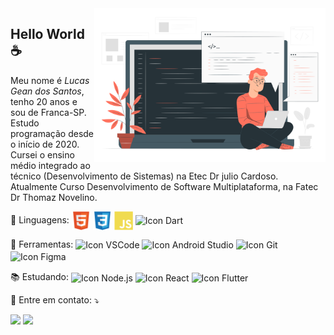 <img src="https://raw.githubusercontent.com/LucasTKP/LucasTKP/main/image.svg" min-width="370px" max-width="370px" width="370px" align="right" alt="Notebook">

<h2>Hello World ☕</h2>

<p style="font-size:14px" align="left"> 
    Meu nome é <em>Lucas Gean dos Santos</em>, tenho 20 anos e sou de Franca-SP.<br>
    Estudo programação desde o início de 2020.<br>
    Cursei o ensino médio integrado ao técnico (Desenvolvimento de Sistemas) na Etec Dr julio Cardoso.
    Atualmente Curso Desenvolvimento de Software Multiplataforma, na Fatec Dr Thomaz Novelino.
</p>

<p align="left">🦄 Linguagens:
    <img align="center" alt="Icon HTML" height="30" title="HTML" src="https://raw.githubusercontent.com/devicons/devicon/master/icons/html5/html5-original.svg" />
    <img align="center" alt="Icon CSS" height="30" title="CSS" src="https://raw.githubusercontent.com/devicons/devicon/master/icons/css3/css3-original.svg" />
    <img align="center" alt="Icon Javascript" height="30" title="Javascript" src="https://raw.githubusercontent.com/devicons/devicon/master/icons/javascript/javascript-plain.svg" />
    <img align="center" alt="Icon Dart" height="30" title="Dart" src="https://firebasestorage.googleapis.com/v0/b/aredev-418e3.appspot.com/o/images%20to%20readme%2FDart-logo.png?alt=media&token=d54f31eb-9838-47ca-bca0-fc1aaf0ee965" />
    
</p>

<p align="left">💼 Ferramentas:
    <img align="center" alt="Icon VSCode" height="30" title="Visual Studio Code" src="https://cdn.jsdelivr.net/gh/devicons/devicon/icons/vscode/vscode-original.svg" />
    <img align="center" alt="Icon Android Studio" height="30" title="Android Studio" src="https://firebasestorage.googleapis.com/v0/b/aredev-418e3.appspot.com/o/images%20to%20readme%2Fpngwing.com%20(1).png?alt=media&token=8de23880-4dc1-4864-9bd1-5c67478b23fa" />
    <img align="center" alt="Icon Git" height="30" title="Git" src="https://cdn.jsdelivr.net/gh/devicons/devicon/icons/git/git-original.svg" />
    <img align="center" alt="Icon Figma" height="30" title="Figma" src="https://cdn.jsdelivr.net/gh/devicons/devicon/icons/figma/figma-original.svg" /> 
</p>

<p align="left">📚 Estudando:
    <img align="center" alt="Icon Node.js" height="30" title="Node.js" src="https://cdn.jsdelivr.net/gh/devicons/devicon/icons/nodejs/nodejs-original.svg" />
    <img align="center" alt="Icon React" height="30" title="React" src="https://cdn.jsdelivr.net/gh/devicons/devicon/icons/react/react-original.svg" />
    <img align="center" alt="Icon Flutter" height="30" title="Flutter" src="https://firebasestorage.googleapis.com/v0/b/aredev-418e3.appspot.com/o/images%20to%20readme%2Fpngwing.com.png?alt=media&token=f0ff7334-013d-4a49-89d5-b01935f8be32" />
</p>

<p align="left">💌 Entre em contato: ⤵️</p>
<p align="left">
    <a href="mailto:lucasgeansantos@gmail.com" target="_blank"><img height="30" src="https://img.shields.io/badge/Gmail-D14836?style=for-the-badge&logo=gmail&logoColor=white" target="_blank"></a>
    <a href="https://wa.me/+5516991614062" target="_blank"><img height="30" src="https://img.shields.io/badge/WhatsApp-25D366?style=for-the-badge&logo=whatsapp&logoColor=white" target="_blank"></a>
</p>
